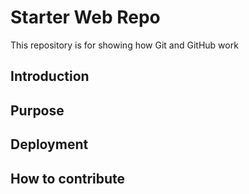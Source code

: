 # Starter Web Repo

This repository is for showing how Git and GitHub work
## Introduction 

## Purpose

## Deployment

## How to contribute